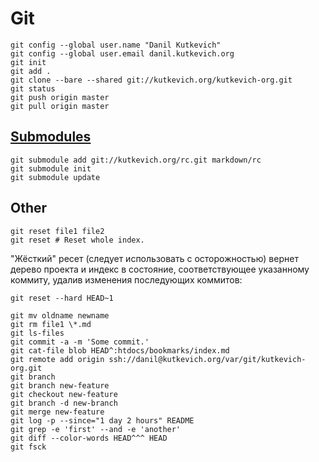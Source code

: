 <!--*- coding: utf-8; -*-->
Git
===

    git config --global user.name "Danil Kutkevich"
    git config --global user.email danil.kutkevich.org
    git init
    git add .
    git clone --bare --shared git://kutkevich.org/kutkevich-org.git
    git status
    git push origin master
    git pull origin master

[Submodules][]
------------

    git submodule add git://kutkevich.org/rc.git markdown/rc
    git submodule init
    git submodule update

[Submodules]: http://progit.org/book/ru/ch5-8.html

Other
-----

    git reset file1 file2
    git reset # Reset whole index.

"Жёсткий" реcет (следует использовать с осторожностью) вернет дерево
проекта и индекс в состояние, соответствующее указанному коммиту,
удалив изменения последующих коммитов:

    git reset --hard HEAD~1

    git mv oldname newname
    git rm file1 \*.md
    git ls-files
    git commit -a -m 'Some commit.'
    git cat-file blob HEAD^:htdocs/bookmarks/index.md
    git remote add origin ssh://danil@kutkevich.org/var/git/kutkevich-org.git
    git branch
    git branch new-feature
    git checkout new-feature
    git branch -d new-branch
    git merge new-feature
    git log -p --since="1 day 2 hours" README
    git grep -e 'first' --and -e 'another'
    git diff --color-words HEAD^^^ HEAD
    git fsck
